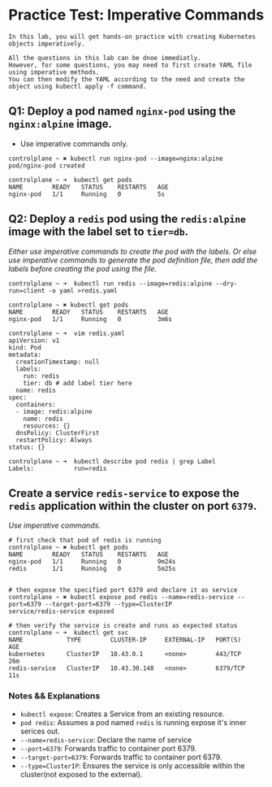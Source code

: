# Practice Test: Imperative Commands

```shell
In this lab, you will get hands-on practice with creating Kubernetes objects imperatively.

All the questions in this lab can be dnoe immediatly. 
However, for some questions, you may need to first create YAML file using imperative methods.
You can then modify the YAML according to the need and create the object using kubectl apply -f command. 
```

## Q1: Deploy a pod named `nginx-pod` using the `nginx:alpine` image.

- Use imperative commands only.

```shell
controlplane ~ ✖ kubectl run nginx-pod --image=nginx:alpine 
pod/nginx-pod created

controlplane ~ ➜  kubectl get pods 
NAME        READY   STATUS    RESTARTS   AGE
nginx-pod   1/1     Running   0          5s
```

## Q2: Deploy a `redis` pod using the `redis:alpine` image with the label set to `tier=db`.

_Either use imperative commands to create the pod with the labels. Or else use imperative commands to generate the pod
definition file, then add the labels before creating the pod using the file._

```shell
controlplane ~ ➜  kubectl run redis --image=redis:alpine --dry-run=client -o yaml >redis.yaml 

controlplane ~ ✖ kubectl get pods 
NAME        READY   STATUS    RESTARTS   AGE
nginx-pod   1/1     Running   0          3m6s

controlplane ~ ➜  vim redis.yaml 
apiVersion: v1
kind: Pod
metadata:
  creationTimestamp: null
  labels:
    run: redis
    tier: db # add label tier here 
  name: redis
spec:
  containers:
  - image: redis:alpine
    name: redis
    resources: {}
  dnsPolicy: ClusterFirst
  restartPolicy: Always
status: {}

controlplane ~ ➜  kubectl describe pod redis | grep Label
Labels:           run=redis
```

## Create a service `redis-service` to expose the `redis` application within the cluster on port `6379`.

_Use imperative commands._

```shell
# first check that pod of redis is running 
controlplane ~ ✖ kubectl get pods 
NAME        READY   STATUS    RESTARTS   AGE
nginx-pod   1/1     Running   0          9m24s
redis       1/1     Running   0          5m25s


# then expose the specified port 6379 and declare it as service
controlplane ~ ✖ kubectl expose pod redis --name=redis-service --port=6379 --target-port=6379 --type=ClusterIP
service/redis-service exposed

# then verify the service is create and runs as expected status 
controlplane ~ ➜  kubectl get svc
NAME            TYPE        CLUSTER-IP     EXTERNAL-IP   PORT(S)    AGE
kubernetes      ClusterIP   10.43.0.1      <none>        443/TCP    26m
redis-service   ClusterIP   10.43.30.148   <none>        6379/TCP   11s
```

### Notes && Explanations

- `kubectl expose`: Creates a Service from an existing resource.
- `pod redis`: Assumes a pod named `redis` is running expose it's inner serices out.
- `--name=redis-service`: Declare the name of service
- `--port=6379`: Forwards traffic to container port 6379.
- `--target-port=6379`: Forwards traffic to container port 6379.
- `--type=ClusterIP`: Ensures the service is only accessible within the cluster(not exposed to the external).